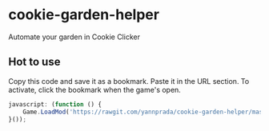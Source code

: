 # cookie-garden-helper

Automate your garden in Cookie Clicker

## Hot to use

Copy this code and save it as a bookmark. Paste it in the URL section. To activate, click the bookmark when the game's open.

```javascript
javascript: (function () {
	Game.LoadMod('https://rawgit.com/yannprada/cookie-garden-helper/master/cookie-garden-helper.js');
}());
```
